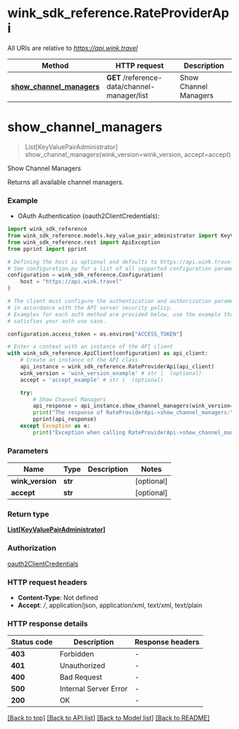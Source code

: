 # wink_sdk_reference.RateProviderApi

All URIs are relative to *https://api.wink.travel*

Method | HTTP request | Description
------------- | ------------- | -------------
[**show_channel_managers**](RateProviderApi.md#show_channel_managers) | **GET** /reference-data/channel-manager/list | Show Channel Managers


# **show_channel_managers**
> List[KeyValuePairAdministrator] show_channel_managers(wink_version=wink_version, accept=accept)

Show Channel Managers

Returns all available channel managers.

### Example

* OAuth Authentication (oauth2ClientCredentials):

```python
import wink_sdk_reference
from wink_sdk_reference.models.key_value_pair_administrator import KeyValuePairAdministrator
from wink_sdk_reference.rest import ApiException
from pprint import pprint

# Defining the host is optional and defaults to https://api.wink.travel
# See configuration.py for a list of all supported configuration parameters.
configuration = wink_sdk_reference.Configuration(
    host = "https://api.wink.travel"
)

# The client must configure the authentication and authorization parameters
# in accordance with the API server security policy.
# Examples for each auth method are provided below, use the example that
# satisfies your auth use case.

configuration.access_token = os.environ["ACCESS_TOKEN"]

# Enter a context with an instance of the API client
with wink_sdk_reference.ApiClient(configuration) as api_client:
    # Create an instance of the API class
    api_instance = wink_sdk_reference.RateProviderApi(api_client)
    wink_version = 'wink_version_example' # str |  (optional)
    accept = 'accept_example' # str |  (optional)

    try:
        # Show Channel Managers
        api_response = api_instance.show_channel_managers(wink_version=wink_version, accept=accept)
        print("The response of RateProviderApi->show_channel_managers:\n")
        pprint(api_response)
    except Exception as e:
        print("Exception when calling RateProviderApi->show_channel_managers: %s\n" % e)
```



### Parameters


Name | Type | Description  | Notes
------------- | ------------- | ------------- | -------------
 **wink_version** | **str**|  | [optional] 
 **accept** | **str**|  | [optional] 

### Return type

[**List[KeyValuePairAdministrator]**](KeyValuePairAdministrator.md)

### Authorization

[oauth2ClientCredentials](../README.md#oauth2ClientCredentials)

### HTTP request headers

 - **Content-Type**: Not defined
 - **Accept**: */*, application/json, application/xml, text/xml, text/plain

### HTTP response details

| Status code | Description | Response headers |
|-------------|-------------|------------------|
**403** | Forbidden |  -  |
**401** | Unauthorized |  -  |
**400** | Bad Request |  -  |
**500** | Internal Server Error |  -  |
**200** | OK |  -  |

[[Back to top]](#) [[Back to API list]](../README.md#documentation-for-api-endpoints) [[Back to Model list]](../README.md#documentation-for-models) [[Back to README]](../README.md)

